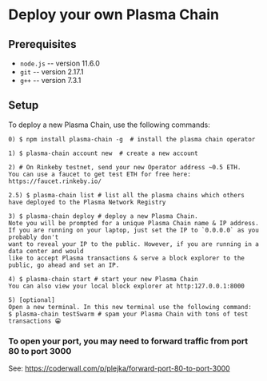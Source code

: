 # Deploy your own Plasma Chain

## Prerequisites 
- `node.js` -- version 11.6.0
- `git` -- version 2.17.1
- `g++` -- version 7.3.1

## Setup
To deploy a new Plasma Chain, use the following commands:
```
0) $ npm install plasma-chain -g  # install the plasma chain operator

1) $ plasma-chain account new  # create a new account

2) # On Rinkeby testnet, send your new Operator address ~0.5 ETH.
You can use a faucet to get test ETH for free here: https://faucet.rinkeby.io/

2.5) $ plasma-chain list # list all the plasma chains which others have deployed to the Plasma Network Registry 

3) $ plasma-chain deploy # deploy a new Plasma Chain.
Note you will be prompted for a unique Plasma Chain name & IP address.
If you are running on your laptop, just set the IP to `0.0.0.0` as you probably don't
want to reveal your IP to the public. However, if you are running in a data center and would
like to accept Plasma transactions & serve a block explorer to the public, go ahead and set an IP.

4) $ plasma-chain start # start your new Plasma Chain
You can also view your local block explorer at http:127.0.0.1:8000

5) [optional]
Open a new terminal. In this new terminal use the following command:
$ plasma-chain testSwarm # spam your Plasma Chain with tons of test transactions 😁

```

### To open your port, you may need to forward traffic from port 80 to port 3000
See: https://coderwall.com/p/plejka/forward-port-80-to-port-3000
